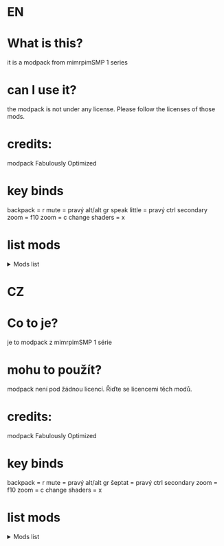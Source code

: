 # EN
# What is this?
it is a modpack from mimrpimSMP 1 series
# can I use it?
the modpack is not under any license. Please follow the licenses of those mods.
# credits:
modpack Fabulously Optimized
# key binds
backpack = r
mute = pravý alt/alt gr
speak little = pravý ctrl
secondary zoom = f10
zoom = c
change shaders = x
# list mods
<details>
<summary>Mods list</summary>
resourcefullib-fabric-1.20.1-2.1.29.jar
fabric-language-kotlin-1.13.2+kotlin.2.1.20.jar
yet_another_config_lib_v3-3.6.6+1.20.1-fabric.jar
Icons v.1.9.1§7.zip
modmenu-7.2.2.jar
iris-1.7.6+mc1.20.1.jar
createdeco-2.0.2-1.20.1-fabric.jar
modelfix-1.15-fabric.jar
resourcefulconfig-fabric-1.20.1-2.1.3.jar
appleskin-fabric-mc1.20.1-2.5.1.jar
GlitchCore-fabric-1.20.1-0.0.1.1.jar
vcinteraction-fabric-1.20.1-1.0.6.jar
crafter-1.0.2-1.20.1.jar
waystones-fabric-1.20.1-14.1.11.jar
fastquit-3.0.0+1.20+.jar
yosbr-0.1.2.jar
Fast Better Grass.zip
SodiumTranslations.zip
konkrete_fabric_1.8.1_MC_1.20.1.jar
DistantHorizons-fabric-forge-2.3.2-b-1.20.1.jar
entityculling-fabric-1.7.4-mc1.20.1.jar
justenoughbreeding-fabric-1.20-1.20.1-1.5.0.jar
BetterThirdPerson-Fabric-1.20-1.9.0.jar
e4mc_minecraft-fabric-5.3.1.jar
borderless-mining-1.1.8+1.20.1.jar
modmenu-badges-lib-2023.6.1.jar
entity_texture_features_fabric_1.20.1-6.2.9.jar
notenoughanimations-fabric-1.9.3-mc1.20.1.jar
bettermounthud-1.2.2.jar
voicechat-fabric-1.20.1-2.5.30.jar
coroutil-fabric-1.20.1-1.3.7.jar
blur-3.1.0.jar
NoChatReports-FABRIC-1.20.1-v2.2.2.jar
optigui-2.3.0-beta.6.1-modrinth+1.20.jar
worldedit-mod-7.2.15.jar
morechathistory-1.3.0.jar
drippyloadingscreen_fabric_3.0.12_MC_1.20.1.jar
wiretap-1.20.1-1.0.3.jar
replaymod-1.20.1-2.6.20.jar
language-reload-1.7.3+1.20.1.jar
ferritecore-6.0.1-fabric.jar
creeperoverhaul-3.0.2-fabric.jar
chatanimation-1.0.5.jar
fmsia_fabric_1.0.1_MC_1.20.1.jar
Highlighter-1.20.1-fabric-1.1.9.jar
Chat Reporting Helper.zip
fabricskyboxes-0.7.3+mc1.20.1.jar
BetterF3-7.0.2-Fabric-1.20.1.jar
lithium-fabric-mc1.20.1-0.11.3.jar
advancementinfo-1.20-fabric0.83.0-1.4.jar
carryon-fabric-1.20.1-2.1.2.7.jar
indium-1.0.36+mc1.20.1.jar
watut-fabric-1.20.1-1.2.3.jar
Zoomify-2.14.2+1.20.1.jar
fancymenu_fabric_3.5.0_MC_1.20.1.jar
moreculling-1.20.4-0.24.0.jar
citresewn-1.2.2+1.20.1.jar
fallingleaves-1.15.6+1.20.1.jar
fabrishot-1.10.1.jar
puzzle-1.5.2+1.20.jar
geckolib-fabric-1.20.1-4.7.1.2.jar
memoryleakfix-fabric-1.17+-1.1.5.jar
smoothscroll-2.1.3.1+1.20.1.jar
another_furniture-fabric-1.20.1-3.0.1.jar
continuity-3.0.0+1.20.1.jar
VanillaTweaks_r525200_MC1.20.x.zip
mclogs-fabric-1.5.0-1.20.jar
fabric-seasons-2.4.2-BETA+1.20.jar
smoothskies-2.10.1+1.20.4-fabric.jar
FallingTree-1.20.1-4.3.4.jar
copycats-2.2.2+mc.1.20.1-fabric.jar
entity_sound_features_fabric_1.19.4+-0.4.jar
cardinal-components-api-5.2.3.jar
animatica-0.6.1+1.20.4.jar
capes-1.5.2+1.20-fabric.jar
moremobvariants-fabric+1.20.1-1.3.1.jar
Icons+Menu+(Put+Above+Icons).zip
MouseTweaks-fabric-mc1.20-2.26.jar
BSL_v10.0p1.zip
jei-1.20.1-fabric-15.20.0.106.jar
cloth-config-11.1.136-fabric.jar
fabric-api-0.92.5+1.20.1.jar
mixintrace-1.1.1+1.17.jar
fadeless-1.0.1.jar
create-fabric-0.5.1-j-build.1631+mc1.20.1.jar
XaerosWorldMap_1.39.4_Fabric_1.20.jar
enhancedblockentities-0.9+1.20.jar
FreshAnimations_v1.9.2.zip
main-menu-credits-1.1.2.jar
create-structures-0.1.1-1.20.1-FABRIC.jar
Jade-1.20-Fabric-11.13.1.jar
Xaeros_Minimap_25.2.0_Fabric_1.20.jar
travelersbackpack-fabric-1.20.1-9.1.33.jar
balm-fabric-1.20.1-7.3.27.jar
BetterPingDisplay-Fabric-1.20.1-1.1.1.jar
Iceberg-1.20.1-fabric-1.1.25.jar
dynamiclights-v1.8.3-mc1.17x-1.21x-mod.jar
lambdynamiclights-4.1.2+1.20.1.jar
BetterAdvancements-Fabric-1.20.1-0.4.2.25.jar
reeses_sodium_options-1.7.2+mc1.20.1-build.101.jar
melody_fabric_1.0.4_MC_1.20.1-1.20.4.jar
firstperson-fabric-2.4.9-mc1.20.1.jar
ImmediatelyFast-Fabric-1.5.0+1.20.4.jar
BSL_v10.0p1.zip.txt
smoothswapping-0.9.3.1-1.20.2-fabric.jar
entity_model_features_fabric_1.20.1-2.4.1.jar
fsb-interop-1.3.6+mc1.20.1-build.50.jar
sodium-extra-0.5.9+mc1.20.1.jar
Mod Menu Helper.zip
modernfix-fabric-5.21.0+mc1.20.1.jar
JustEnoughResources-Fabric-1.20.1-1.4.0.247.jar
sodium-fabric-0.5.13+mc1.20.1.jar
dynamic-fps-3.9.3+minecraft-1.20.0-fabric.jar
</details>

# CZ
# Co to je?
je to modpack z mimrpimSMP 1 série
# mohu to použít?
modpack není pod žádnou licencí. Řiďte se licencemi těch modů. 
# credits:
modpack Fabulously Optimized
# key binds
backpack = r
mute = pravý alt/alt gr
šeptat = pravý ctrl
secondary zoom = f10
zoom = c
change shaders = x
# list mods
<details>
<summary>Mods list</summary>
resourcefullib-fabric-1.20.1-2.1.29.jar
fabric-language-kotlin-1.13.2+kotlin.2.1.20.jar
yet_another_config_lib_v3-3.6.6+1.20.1-fabric.jar
Icons v.1.9.1§7.zip
modmenu-7.2.2.jar
iris-1.7.6+mc1.20.1.jar
createdeco-2.0.2-1.20.1-fabric.jar
modelfix-1.15-fabric.jar
resourcefulconfig-fabric-1.20.1-2.1.3.jar
appleskin-fabric-mc1.20.1-2.5.1.jar
GlitchCore-fabric-1.20.1-0.0.1.1.jar
vcinteraction-fabric-1.20.1-1.0.6.jar
crafter-1.0.2-1.20.1.jar
waystones-fabric-1.20.1-14.1.11.jar
fastquit-3.0.0+1.20+.jar
yosbr-0.1.2.jar
Fast Better Grass.zip
SodiumTranslations.zip
konkrete_fabric_1.8.1_MC_1.20.1.jar
DistantHorizons-fabric-forge-2.3.2-b-1.20.1.jar
entityculling-fabric-1.7.4-mc1.20.1.jar
justenoughbreeding-fabric-1.20-1.20.1-1.5.0.jar
BetterThirdPerson-Fabric-1.20-1.9.0.jar
e4mc_minecraft-fabric-5.3.1.jar
borderless-mining-1.1.8+1.20.1.jar
modmenu-badges-lib-2023.6.1.jar
entity_texture_features_fabric_1.20.1-6.2.9.jar
notenoughanimations-fabric-1.9.3-mc1.20.1.jar
bettermounthud-1.2.2.jar
voicechat-fabric-1.20.1-2.5.30.jar
coroutil-fabric-1.20.1-1.3.7.jar
blur-3.1.0.jar
NoChatReports-FABRIC-1.20.1-v2.2.2.jar
optigui-2.3.0-beta.6.1-modrinth+1.20.jar
worldedit-mod-7.2.15.jar
morechathistory-1.3.0.jar
drippyloadingscreen_fabric_3.0.12_MC_1.20.1.jar
wiretap-1.20.1-1.0.3.jar
replaymod-1.20.1-2.6.20.jar
language-reload-1.7.3+1.20.1.jar
ferritecore-6.0.1-fabric.jar
creeperoverhaul-3.0.2-fabric.jar
chatanimation-1.0.5.jar
fmsia_fabric_1.0.1_MC_1.20.1.jar
Highlighter-1.20.1-fabric-1.1.9.jar
Chat Reporting Helper.zip
fabricskyboxes-0.7.3+mc1.20.1.jar
BetterF3-7.0.2-Fabric-1.20.1.jar
lithium-fabric-mc1.20.1-0.11.3.jar
advancementinfo-1.20-fabric0.83.0-1.4.jar
carryon-fabric-1.20.1-2.1.2.7.jar
indium-1.0.36+mc1.20.1.jar
watut-fabric-1.20.1-1.2.3.jar
Zoomify-2.14.2+1.20.1.jar
fancymenu_fabric_3.5.0_MC_1.20.1.jar
moreculling-1.20.4-0.24.0.jar
citresewn-1.2.2+1.20.1.jar
fallingleaves-1.15.6+1.20.1.jar
fabrishot-1.10.1.jar
puzzle-1.5.2+1.20.jar
geckolib-fabric-1.20.1-4.7.1.2.jar
memoryleakfix-fabric-1.17+-1.1.5.jar
smoothscroll-2.1.3.1+1.20.1.jar
another_furniture-fabric-1.20.1-3.0.1.jar
continuity-3.0.0+1.20.1.jar
VanillaTweaks_r525200_MC1.20.x.zip
mclogs-fabric-1.5.0-1.20.jar
fabric-seasons-2.4.2-BETA+1.20.jar
smoothskies-2.10.1+1.20.4-fabric.jar
FallingTree-1.20.1-4.3.4.jar
copycats-2.2.2+mc.1.20.1-fabric.jar
entity_sound_features_fabric_1.19.4+-0.4.jar
cardinal-components-api-5.2.3.jar
animatica-0.6.1+1.20.4.jar
capes-1.5.2+1.20-fabric.jar
moremobvariants-fabric+1.20.1-1.3.1.jar
Icons+Menu+(Put+Above+Icons).zip
MouseTweaks-fabric-mc1.20-2.26.jar
BSL_v10.0p1.zip
jei-1.20.1-fabric-15.20.0.106.jar
cloth-config-11.1.136-fabric.jar
fabric-api-0.92.5+1.20.1.jar
mixintrace-1.1.1+1.17.jar
fadeless-1.0.1.jar
create-fabric-0.5.1-j-build.1631+mc1.20.1.jar
XaerosWorldMap_1.39.4_Fabric_1.20.jar
enhancedblockentities-0.9+1.20.jar
FreshAnimations_v1.9.2.zip
main-menu-credits-1.1.2.jar
create-structures-0.1.1-1.20.1-FABRIC.jar
Jade-1.20-Fabric-11.13.1.jar
Xaeros_Minimap_25.2.0_Fabric_1.20.jar
travelersbackpack-fabric-1.20.1-9.1.33.jar
balm-fabric-1.20.1-7.3.27.jar
BetterPingDisplay-Fabric-1.20.1-1.1.1.jar
Iceberg-1.20.1-fabric-1.1.25.jar
dynamiclights-v1.8.3-mc1.17x-1.21x-mod.jar
lambdynamiclights-4.1.2+1.20.1.jar
BetterAdvancements-Fabric-1.20.1-0.4.2.25.jar
reeses_sodium_options-1.7.2+mc1.20.1-build.101.jar
melody_fabric_1.0.4_MC_1.20.1-1.20.4.jar
firstperson-fabric-2.4.9-mc1.20.1.jar
ImmediatelyFast-Fabric-1.5.0+1.20.4.jar
BSL_v10.0p1.zip.txt
smoothswapping-0.9.3.1-1.20.2-fabric.jar
entity_model_features_fabric_1.20.1-2.4.1.jar
fsb-interop-1.3.6+mc1.20.1-build.50.jar
sodium-extra-0.5.9+mc1.20.1.jar
Mod Menu Helper.zip
modernfix-fabric-5.21.0+mc1.20.1.jar
JustEnoughResources-Fabric-1.20.1-1.4.0.247.jar
sodium-fabric-0.5.13+mc1.20.1.jar
dynamic-fps-3.9.3+minecraft-1.20.0-fabric.jar
</details>
